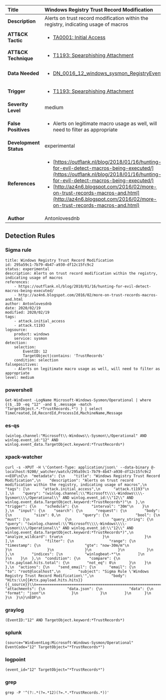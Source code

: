 | Title                    | Windows Registry Trust Record Modification       |
|:-------------------------|:------------------|
| **Description**          | Alerts on trust record modification within the registry, indicating usage of macros |
| **ATT&amp;CK Tactic**    |  <ul><li>[TA0001: Initial Access](https://attack.mitre.org/tactics/TA0001)</li></ul>  |
| **ATT&amp;CK Technique** | <ul><li>[T1193: Spearphishing Attachment](https://attack.mitre.org/techniques/T1193)</li></ul>  |
| **Data Needed**          | <ul><li>[DN_0016_12_windows_sysmon_RegistryEvent](../Data_Needed/DN_0016_12_windows_sysmon_RegistryEvent.md)</li></ul>  |
| **Trigger**              | <ul><li>[T1193: Spearphishing Attachment](../Triggers/T1193.md)</li></ul>  |
| **Severity Level**       | medium |
| **False Positives**      | <ul><li>Alerts on legitimate macro usage as well, will need to filter as appropriate</li></ul>  |
| **Development Status**   | experimental |
| **References**           | <ul><li>[https://outflank.nl/blog/2018/01/16/hunting-for-evil-detect-macros-being-executed/](https://outflank.nl/blog/2018/01/16/hunting-for-evil-detect-macros-being-executed/)</li><li>[http://az4n6.blogspot.com/2016/02/more-on-trust-records-macros-and.html](http://az4n6.blogspot.com/2016/02/more-on-trust-records-macros-and.html)</li></ul>  |
| **Author**               | Antonlovesdnb |


## Detection Rules

### Sigma rule

```
title: Windows Registry Trust Record Modification
id: 295a59c1-7b79-4b47-a930-df12c15fc9c2
status: experimental
description: Alerts on trust record modification within the registry, indicating usage of macros
references:
    - https://outflank.nl/blog/2018/01/16/hunting-for-evil-detect-macros-being-executed/
    - http://az4n6.blogspot.com/2016/02/more-on-trust-records-macros-and.html
author: Antonlovesdnb
date: 2020/02/19
modified: 2020/02/19
tags:
    - attack.initial_access
    - attack.t1193
logsource:
    product: windows
    service: sysmon
detection:
    selection:
        EventID: 12
        TargetObject|contains: 'TrustRecords'
    condition: selection
falsepositives:
    - Alerts on legitimate macro usage as well, will need to filter as appropriate
level: medium

```





### powershell
    
```
Get-WinEvent -LogName Microsoft-Windows-Sysmon/Operational | where {($_.ID -eq "12" -and $_.message -match "TargetObject.*.*TrustRecords.*") } | select TimeCreated,Id,RecordId,ProcessId,MachineName,Message
```


### es-qs
    
```
(winlog.channel:"Microsoft\\-Windows\\-Sysmon\\/Operational" AND winlog.event_id:"12" AND winlog.event_data.TargetObject.keyword:*TrustRecords*)
```


### xpack-watcher
    
```
curl -s -XPUT -H \'Content-Type: application/json\' --data-binary @- localhost:9200/_watcher/watch/295a59c1-7b79-4b47-a930-df12c15fc9c2 <<EOF\n{\n  "metadata": {\n    "title": "Windows Registry Trust Record Modification",\n    "description": "Alerts on trust record modification within the registry, indicating usage of macros",\n    "tags": [\n      "attack.initial_access",\n      "attack.t1193"\n    ],\n    "query": "(winlog.channel:\\"Microsoft\\\\-Windows\\\\-Sysmon\\\\/Operational\\" AND winlog.event_id:\\"12\\" AND winlog.event_data.TargetObject.keyword:*TrustRecords*)"\n  },\n  "trigger": {\n    "schedule": {\n      "interval": "30m"\n    }\n  },\n  "input": {\n    "search": {\n      "request": {\n        "body": {\n          "size": 0,\n          "query": {\n            "bool": {\n              "must": [\n                {\n                  "query_string": {\n                    "query": "(winlog.channel:\\"Microsoft\\\\-Windows\\\\-Sysmon\\\\/Operational\\" AND winlog.event_id:\\"12\\" AND winlog.event_data.TargetObject.keyword:*TrustRecords*)",\n                    "analyze_wildcard": true\n                  }\n                }\n              ],\n              "filter": {\n                "range": {\n                  "timestamp": {\n                    "gte": "now-30m/m"\n                  }\n                }\n              }\n            }\n          }\n        },\n        "indices": [\n          "winlogbeat-*"\n        ]\n      }\n    }\n  },\n  "condition": {\n    "compare": {\n      "ctx.payload.hits.total": {\n        "not_eq": 0\n      }\n    }\n  },\n  "actions": {\n    "send_email": {\n      "email": {\n        "to": "root@localhost",\n        "subject": "Sigma Rule \'Windows Registry Trust Record Modification\'",\n        "body": "Hits:\\n{{#ctx.payload.hits.hits}}{{_source}}\\n================================================================================\\n{{/ctx.payload.hits.hits}}",\n        "attachments": {\n          "data.json": {\n            "data": {\n              "format": "json"\n            }\n          }\n        }\n      }\n    }\n  }\n}\nEOF\n
```


### graylog
    
```
(EventID:"12" AND TargetObject.keyword:*TrustRecords*)
```


### splunk
    
```
(source="WinEventLog:Microsoft-Windows-Sysmon/Operational" EventCode="12" TargetObject="*TrustRecords*")
```


### logpoint
    
```
(event_id="12" TargetObject="*TrustRecords*")
```


### grep
    
```
grep -P '^(?:.*(?=.*12)(?=.*.*TrustRecords.*))'
```



